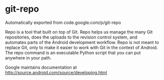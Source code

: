 # git-repo
Automatically exported from code.google.com/p/git-repo

Repo is a tool that built on top of Git. Repo helps us manage the many Git repositories, does the uploads to the revision control system, and automates parts of the Android development workflow. Repo is not meant to replace Git, only to make it easier to work with Git in the context of Android. The repo command is an executable Python script that you can put anywhere in your path.

Google maintains documentation at http://source.android.com/source/developing.html



